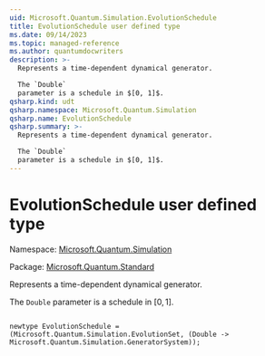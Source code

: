 ```yaml
---
uid: Microsoft.Quantum.Simulation.EvolutionSchedule
title: EvolutionSchedule user defined type
ms.date: 09/14/2023
ms.topic: managed-reference
ms.author: quantumdocwriters
description: >-
  Represents a time-dependent dynamical generator.

  The `Double`
  parameter is a schedule in $[0, 1]$.
qsharp.kind: udt
qsharp.namespace: Microsoft.Quantum.Simulation
qsharp.name: EvolutionSchedule
qsharp.summary: >-
  Represents a time-dependent dynamical generator.

  The `Double`
  parameter is a schedule in $[0, 1]$.
---
```


# EvolutionSchedule user defined type

Namespace: [Microsoft.Quantum.Simulation](xref:Microsoft.Quantum.Simulation)

Package: [Microsoft.Quantum.Standard](https://nuget.org/packages/Microsoft.Quantum.Standard)


Represents a time-dependent dynamical generator.The `Double`parameter is a schedule in $[0, 1]$.

```qsharp

newtype EvolutionSchedule = (Microsoft.Quantum.Simulation.EvolutionSet, (Double -> Microsoft.Quantum.Simulation.GeneratorSystem));
```

